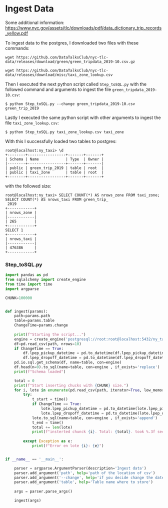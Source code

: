 # Ingest Data

Some additional information: https://www.nyc.gov/assets/tlc/downloads/pdf/data_dictionary_trip_records_yellow.pdf

To ingest data to the postgres, I downloaded two files with these commands:

`wget https://github.com/DataTalksClub/nyc-tlc-data/releases/download/green/green_tripdata_2019-10.csv.gz`

`wget https://github.com/DataTalksClub/nyc-tlc-data/releases/download/misc/taxi_zone_lookup.csv`

Then I executed the next python script called `Step_toSQL.py` with the followed command and arguments to ingest the file `green_tripdata_2019-10.csv`:
```
$ python Step_toSQL.py --change green_tripdata_2019-10.csv green_trip_2019
```

Lastly I executed the same python script with other arguments to ingest the file `taxi_zone_lookup.csv`:
```
$ python Step_toSQL.py taxi_zone_lookup.csv taxi_zone
```
With this I successfully loaded two tables to postgres:
```
root@localhost:ny_taxi> \d
+--------+-----------------+-------+-------+
| Schema | Name            | Type  | Owner |
|--------+-----------------+-------+-------|
| public | green_trip_2019 | table | root  |
| public | taxi_zone       | table | root  |
+--------+-----------------+-------+-------+
```
with the followed size:
```
root@localhost:ny_taxi> SELECT COUNT(*) AS nrows_zone FROM taxi_zone; SELECT COUNT(*) AS nrows_taxi FROM green_trip_
 2019
+------------+
| nrows_zone |
|------------|
| 265        |
+------------+
SELECT 1
+------------+
| nrows_taxi |
|------------|
| 476386     |
+------------+
```

### Step_toSQL.py
```python
import pandas as pd
from sqlalchemy import create_engine
from time import time
import argparse

CHUNK=100000


def ingest(params): 
    path=params.path
    table=params.table
    ChangeTime=params.change
    
    print(f"Starting the script...")
    engine = create_engine('postgresql://root:root@localhost:5432/ny_taxi')
    df=pd.read_csv(path, nrows=10)
    if ChangeTime == True:
        df.lpep_pickup_datetime = pd.to_datetime(df.lpep_pickup_datetime)
        df.lpep_dropoff_datetime = pd.to_datetime(df.lpep_dropoff_datetime)
    pd.io.sql.get_schema(df, name=table, con=engine)
    df.head(n=0).to_sql(name=table, con=engine , if_exists='replace')
    print(f"Schema loaded")

    total = 0
    print(f"Start inserting chucks with {CHUNK} size.")
    for i, lote in enumerate(pd.read_csv(path, iterator=True, low_memory=False, chunksize=CHUNK),1):
        try:
            t_start = time()
            if ChangeTime == True:
                lote.lpep_pickup_datetime = pd.to_datetime(lote.lpep_pickup_datetime)
                lote.lpep_dropoff_datetime = pd.to_datetime(lote.lpep_dropoff_datetime)
            lote.to_sql(name=table, con=engine , if_exists='append')
            t_end = time()
            total += len(lote)
            print(f"insterted chunck {i}. Total: {total}. took %.3f seconds" % (t_end-t_start))
            
        except Exception as e:
            print(f"Error en lote {i}: {e}")    


if __name__ == '__main__':

    parser = argparse.ArgumentParser(description='Ingest data')
    parser.add_argument('path', help='path of the location of csv') 
    parser.add_argument('--change', help='if you decide change the datetime', action="store_true") 
    parser.add_argument('table', help='Table name where to store') 
    
    args = parser.parse_args()

    ingest(args)

```
